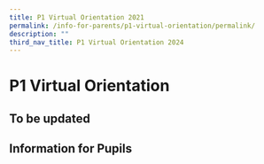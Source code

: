 ```yaml
---
title: P1 Virtual Orientation 2021
permalink: /info-for-parents/p1-virtual-orientation/permalink/
description: ""
third_nav_title: P1 Virtual Orientation 2024
---
```

P1 Virtual Orientation
===========================
To be updated 
----------



Information for Pupils
----------------------